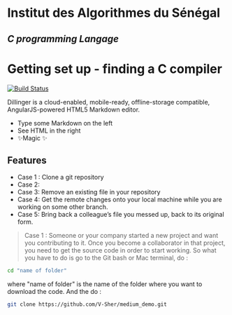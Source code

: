 
# Institut des Algorithmes du Sénégal
## _C programming Langage_

# Getting set up - finding a C compiler

[![Build Status](https://travis-ci.org/joemccann/dillinger.svg?branch=master)](https://travis-ci.org/joemccann/dillinger)

Dillinger is a cloud-enabled, mobile-ready, offline-storage compatible,
AngularJS-powered HTML5 Markdown editor.

- Type some Markdown on the left
- See HTML in the right
- ✨Magic ✨

## Features

- Case 1 : Clone a git repository
- Case 2: 
- Case 3: Remove an existing file in your repository
- Case 4: Get the remote changes onto your local machine while you are working on some other branch.
- Case 5: Bring back a colleague’s file you messed up, back to its original form.



> Case 1 : Someone or your company started a new project and want you contributing to it. 
Once you become a collaborator in that project, you need to get the source code in order to start working. So what you have to do is go to the Git bash or Mac terminal, do :
```sh 
cd "name of folder"
```  
where "name of folder" is the name of the folder where you want to download the code. 
And the do :
```sh 
git clone https://github.com/V-Sher/medium_demo.git
```  
